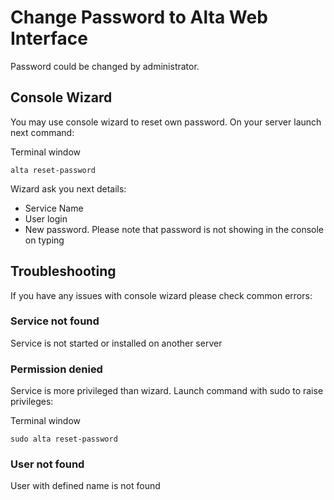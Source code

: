 # Change Password to Alta Web Interface

Password could be changed by administrator.

## Console Wizard

You may use console wizard to reset own password. On your server launch next command:

Terminal window

```
alta reset-password
```

Wizard ask you next details:

- Service Name
- User login
- New password. Please note that password is not showing in the console on typing

## Troubleshooting

If you have any issues with console wizard please check common errors:

### Service not found

Service is not started or installed on another server

### Permission denied

Service is more privileged than wizard. Launch command with sudo to raise privileges:

Terminal window

```
sudo alta reset-password
```

### User not found

User with defined name is not found
